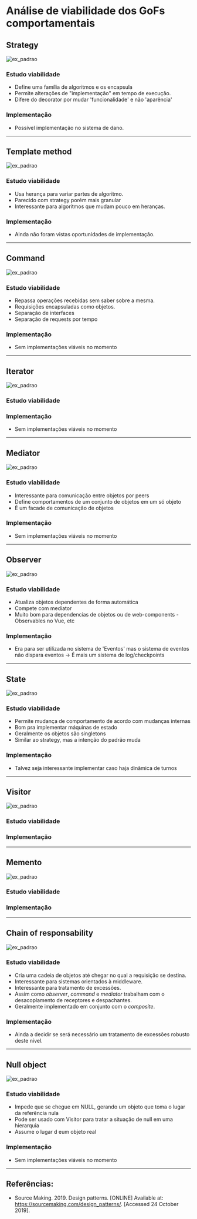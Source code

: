 # Análise de viabilidade dos GoFs comportamentais

## Strategy
![ex_padrao](https://sourcemaking.com/files/v2/content/patterns/Strategy1.png)

### Estudo viabilidade
- Define uma família de algoritmos e os encapsula
- Permite alterações de "implementação" em tempo de execução.
- Difere do decorator por mudar 'funcionalidade' e não 'aparência'

### Implementação
- Possível implementação no sistema de dano.

---


## Template method
![ex_padrao](https://sourcemaking.com/files/v2/content/patterns/Template_Method.png)

### Estudo viabilidade
- Usa herança para variar partes de algoritmo.
- Parecido com strategy porém mais granular
- Interessante para algoritmos que mudam pouco em heranças.

### Implementação
- Ainda não foram vistas oportunidades de implementação.

---


## Command
![ex_padrao](https://sourcemaking.com/files/v2/content/patterns/Command.png)

### Estudo viabilidade
- Repassa operações recebidas sem saber sobre a mesma.
- Requisições encapsuladas como objetos.
- Separação de interfaces
- Separação de requests por tempo

### Implementação
- Sem implementações viáveis no momento

---


## Iterator
![ex_padrao](https://sourcemaking.com/files/v2/content/patterns/Iterator.png)

### Estudo viabilidade

### Implementação
- Sem implementações viáveis no momento

---


## Mediator
![ex_padrao](https://sourcemaking.com/files/v2/content/patterns/Mediator___1.png)

### Estudo viabilidade
- Interessante para comunicação entre objetos por peers
- Define comportamentos de um conjunto de objetos em um só objeto
- É um facade de comunicação de objetos

### Implementação
- Sem implementações viáveis no momento

---


## Observer
![ex_padrao](https://sourcemaking.com/files/v2/content/patterns/Observer.png)

### Estudo viabilidade
- Atualiza objetos dependentes de forma automática
- Compete com mediator
- Muito bom para dependencias de objetos ou de web-components - Observables no Vue, etc

### Implementação
- Era para ser utilizada no sistema de 'Eventos' mas o sistema de eventos não dispara eventos -> É mais um sistema de log/checkpoints

---


## State
![ex_padrao](https://sourcemaking.com/files/v2/content/patterns/State1.png)

### Estudo viabilidade
- Permite mudança de comportamento de acordo com mudanças internas
- Bom pra implementar máquinas de estado
- Geralmente os objetos são singletons
- Similar ao strategy, mas a intenção do padrão muda

### Implementação
- Talvez seja interessante implementar caso haja dinâmica de turnos

---


## Visitor
![ex_padrao](https://sourcemaking.com/files/v2/content/patterns/Visitor1.png)

### Estudo viabilidade

### Implementação

---


## Memento
![ex_padrao](https://sourcemaking.com/files/v2/content/patterns/Memento.png)

### Estudo viabilidade

### Implementação

---


## Chain of responsability
![ex_padrao](https://sourcemaking.com/files/v2/content/patterns/Chain_of_responsibility__.png)

### Estudo viabilidade
- Cria uma cadeia de objetos até chegar no qual a requisição se destina.
- Interessante para sistemas orientados à middleware.
- Interessante para tratamento de excessões.
- Assim como _observer_, _command_ e _mediator_ trabalham com o desacoplamento de receptores e despachantes.
- Geralmente implementado em conjunto com o _composite_.

### Implementação
- Ainda a decidir se será necessário um tratamento de excessões robusto deste nível.

---


## Null object
![ex_padrao](https://sourcemaking.com/files/v2/content/patterns/Null_Object1.png)

### Estudo viabilidade
- Impede que se chegue em NULL, gerando um objeto que toma o lugar da referência nula
- Pode ser usado com Visitor para tratar a situação de null em uma hierarquia
- Assume o lugar d eum objeto real

### Implementação
- Sem implementações viáveis no momento

---


## Referências:
- Source Making. 2019. Design patterns. [ONLINE] Available at: https://sourcemaking.com/design_patterns/. [Accessed 24 October 2019].
